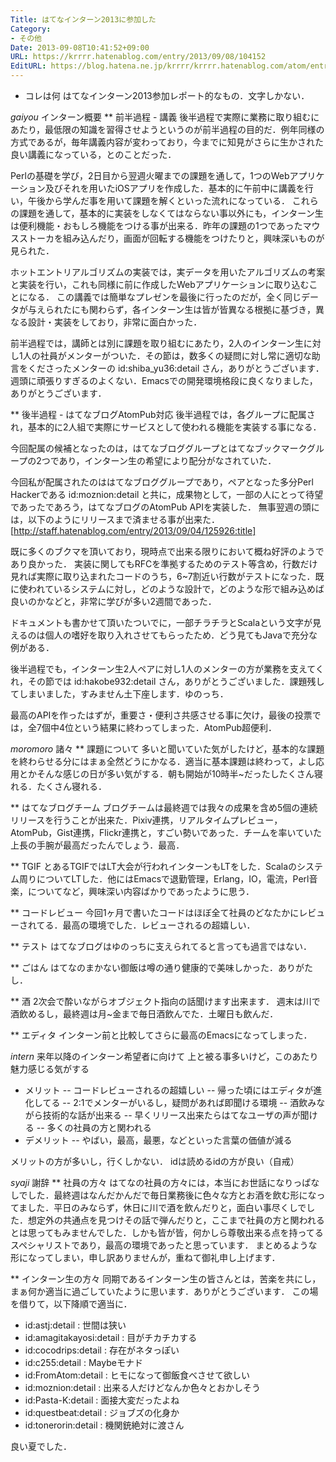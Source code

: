 ```yaml
---
Title: はてなインターン2013に参加した
Category:
- その他
Date: 2013-09-08T10:41:52+09:00
URL: https://krrrr.hatenablog.com/entry/2013/09/08/104152
EditURL: https://blog.hatena.ne.jp/krrrr/krrrr.hatenablog.com/atom/entry/11696248318757466213
---
```


* コレは何
はてなインターン2013参加レポート的なもの．文字しかない．

*gaiyou* インターン概要
** 前半過程 - 講義
後半過程で実際に業務に取り組むにあたり，最低限の知識を習得させようというのが前半過程の目的だ．例年同様の方式であるが，毎年講義内容が変わっており，今までに知見がさらに生かされた良い講義になっている，とのことだった．

Perlの基礎を学び，2日目から翌週火曜までの課題を通して，1つのWebアプリケーション及びそれを用いたiOSアプリを作成した．基本的に午前中に講義を行い，午後から学んだ事を用いて課題を解くといった流れになっている．
これらの課題を通して，基本的に実装をしなくてはならない事以外にも，インターン生は便利機能・おもしろ機能をつける事が出来る．昨年の課題の1つであったマウスストーカを組み込んだり，画面が回転する機能をつけたりと，興味深いものが見られた．

ホットエントリアルゴリズムの実装では，実データを用いたアルゴリズムの考案と実装を行い，これも同様に前に作成したWebアプリケーションに取り込むことになる．
この講義では簡単なプレゼンを最後に行ったのだが，全く同じデータが与えられたにも関わらず，各インターン生は皆が皆異なる根拠に基づき，異なる設計・実装をしており，非常に面白かった．

前半過程では，講師とは別に課題を取り組むにあたり，2人のインターン生に対し1人の社員がメンターがついた．その節は，数多くの疑問に対し常に適切な助言をくださったメンターの id:shiba_yu36:detail さん，ありがとうございます．週頭に頑張りすぎるのよくない．Emacsでの開発環境格段に良くなりました，ありがとうございます．

** 後半過程 - はてなブログAtomPub対応
後半過程では，各グループに配属され，基本的に2人組で実際にサービスとして使われる機能を実装する事になる．

今回配属の候補となったのは，はてなブロググループとはてなブックマークグループの2つであり，インターン生の希望により配分がなされていた．

今回私が配属されたのははてなブロググループであり，ペアとなった多分Perl Hackerである id:moznion:detail と共に，成果物として，一部の人にとって待望であったであろう，はてなブログのAtomPub APIを実装した．
無事翌週の頭には，以下のようにリリースまで済ませる事が出来た．
[http://staff.hatenablog.com/entry/2013/09/04/125926:title]

既に多くのブクマを頂いており，現時点で出来る限りにおいて概ね好評のようであり良かった．
実装に関してもRFCを準拠するためのテスト等含め，行数だけ見れば実際に取り込まれたコードのうち，6~7割近い行数がテストになった．既に使われているシステムに対し，どのような設計で，どのような形で組み込めば良いのかなどと，非常に学びが多い2週間であった．

ドキュメントも書かせて頂いたついでに，一部チラチラとScalaという文字が見えるのは個人の嗜好を取り入れさせてもらったため．どう見てもJavaで充分な例がある．

後半過程でも，インターン生2人ペアに対し1人のメンターの方が業務を支えてくれ，その節では id:hakobe932:detail さん，ありがとうございました．課題残してしまいました，すみません土下座します．ゆのっち．

最高のAPIを作ったはずが，重要さ・便利さ共感させる事に欠け，最後の投票では，全7個中4位という結果に終わってしまった．AtomPub超便利．

*moromoro* 諸々
** 課題について
多いと聞いていた気がしたけど，基本的な課題を終わらせる分にはまぁ全然どうにかなる．適当に基本課題は終わって，よし応用とかそんな感じの日が多い気がする．朝も開始が10時半~だったしたくさん寝れる．たくさん寝れる．

** はてなブログチーム
ブログチームは最終週では我々の成果を含め5個の連続リリースを行うことが出来た．Pixiv連携，リアルタイムプレビュー，AtomPub，Gist連携，Flickr連携と，すごい勢いであった．チームを率いていた上長の手腕が最高だったんでしょう．最高．

** TGIF
とあるTGIFではLT大会が行われインターンもLTをした．Scalaのシステム周りについてLTした．他にはEmacsで退勤管理，Erlang，IO，電流，Perl音楽，についてなど，興味深い内容ばかりであったように思う．

** コードレビュー
今回1ヶ月で書いたコードはほぼ全て社員のどなたかにレビューされてる．最高の環境でした．レビューされるの超嬉しい．

** テスト
はてなブログはゆのっちに支えられてると言っても過言ではない．

** ごはん
はてなのまかない御飯は噂の通り健康的で美味しかった．ありがたし．

** 酒
2次会で酔いながらオブジェクト指向の話聞けます出来ます．
週末は川で酒飲めるし，最終週は月~金まで毎日酒飲んでた．土曜日も飲んだ．

** エディタ
インターン前と比較してさらに最高のEmacsになってしまった．

*intern* 来年以降のインターン希望者に向けて
上と被る事多いけど，このあたり魅力感じる気がする
- メリット
-- コードレビューされるの超嬉しい
-- 帰った頃にはエディタが進化してる
-- 2:1でメンターがいるし，疑問があれば即聞ける環境
-- 酒飲みながら技術的な話が出来る
-- 早くリリース出来たらはてなユーザの声が聞ける
-- 多くの社員の方と関われる
- デメリット
-- やばい，最高，最悪，などといった言葉の価値が減る

メリットの方が多いし，行くしかない．
idは読めるidの方が良い（自戒）

*syaji* 謝辞
** 社員の方々
はてなの社員の方々には，本当にお世話になりっぱなしでした．最終週はなんだかんだで毎日業務後に色々な方とお酒を飲む形になってました．平日のみならず，休日に川で酒を飲んだりと，面白い事尽くしでした．想定外の共通点を見つけその話で弾んだりと，ここまで社員の方と関われるとは思ってもみませんでした．しかも皆が皆，何かしら尊敬出来る点を持ってるスペシャリストであり，最高の環境であったと思っています．
まとめるような形になってしまい，申し訳ありませんが，重ねて御礼申し上げます．

** インターン生の方々
同期であるインターン生の皆さんとは，苦楽を共にし，まぁ何か適当に過ごしていたように思います．ありがとうございます．
この場を借りて，以下降順で適当に．
- id:astj:detail : 世間は狭い
- id:amagitakayosi:detail : 目がチカチカする
- id:cocodrips:detail : 存在がネタっぽい
- id:c255:detail : Maybeモナド
- id:FromAtom:detail : ヒモになって御飯食べさせて欲しい
- id:moznion:detail : 出来る人だけどなんか色々とおかしそう
- id:Pasta-K:detail : 面接大変だったよね
- id:questbeat:detail : ジョブズの化身か
- id:tonerorin:detail : 機関銃絶対に渡さん

良い夏でした．
